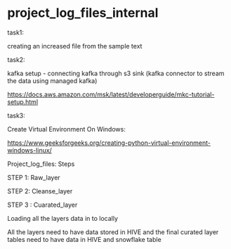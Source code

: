 # project_log_files_internal

task1: 

creating an increased file from the sample text

task2:

kafka setup - connecting kafka through s3 sink (kafka connector to stream the data using managed kafka)

https://docs.aws.amazon.com/msk/latest/developerguide/mkc-tutorial-setup.html

task3:

Create Virtual Environment On Windows:

https://www.geeksforgeeks.org/creating-python-virtual-environment-windows-linux/


Project_log_files: Steps

STEP 1: Raw_layer

STEP 2: Cleanse_layer

STEP 3 : Cuarated_layer

Loading all the layers data in to locally

All the layers need to have data stored in HIVE and the final curated layer tables need to have data in HIVE and snowflake table

